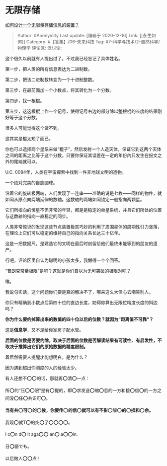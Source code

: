 # 无限存储
[如何设计一个无限量存储信息的装置？](https://www.zhihu.com/question/399842988/answer/1268553466)

> Author: #Anonymity
> Last update: [编辑于 2020-12-16]
> Link: [[永生如何]]
> Category: #【答集】/06-未来科技
> Tag: #7-科学与技术/2-自然科学/物理学
> 评论区:
> 泛讨论:

这个很久以前就有人提出过了。不过我已经忘记了具体姓名。

第一步，把人类的所有信息表达为二进制数。

第二步，把该二进制数转变为一个十进制整数。

第三步，在最前面加一个小数点，将其转化为一个分数。

第四步，找一根棍。

第五步，这这根棍上作一个记号，使得记号右边的部分除以整根棍的长度的结果刚好等于这个分数。

很多人可能觉得这个做不到。

这其实是棍太短了而已。

你也可以选择两个星系来做“棍子”，然后发射一个人造天体，保证它到这两个天体之间的距离之比等于这个分数。只要你保证其误差在一定的年份內只发生在报文之外的尾端就可以。

U.C. 0084年，人类在宇宙探索中找到一件非地球文明的造物。

一个绝对完美的自旋圆球。

沿着它的旋转极两端，人们发现了一连串——准确的说是七枚——同样的物件，就如同从原点向两端延伸的数轴。这数轴的两端如同锁定一般指向两颗星。

它们所指向的恒星不但非常的年轻，都是是稳定的单星系统，并且它们所处的位置与这数轴的指向一直稳定的同步。

人类非常惊讶的发现这些节点装置极其巧妙的利用了周围星体的周期性引力涨落，在理论上它们可以稳定的维持自己的指向关系长达三十亿年。

这是一把数据尺，是建造它的文明在最后时刻留给他们最终未能等到的朋友的遗产。

行吧，评论区里自认为聪明的小孩太多，我懒得一个个回答。

“普朗克常量极限”是吧？这就是你们自以为无可突破的极限对吧？

唉。

我说句实话，这个问题你们要是真的解决不了，哪来这么大信心去嘲笑别人。

你只有精确到小数点后第四十位的直边长度，妨碍你算出无限位精度长度的斜边吗？

**你为什么要约掉算出来的数值的四十位以后的位数？就因为“距离值不可靠”？**

这是**信息学**，又不是给你家房子配水管。

**后面的位数是否要约除，取决于后面的位数是否解读结果有可读性、有启发性，不取决于推算出它们的原始数据的精度限制。**

着居然需要人提醒才能想明白，是为什么？

因为遇到超出你测度的人的经验太少。

有人还想不⭕️⭕️的话，那就再⭕️清⭕️一点：

所⭕️的“压⭕️⭕️限”是有⭕️提的，即⭕️求发送⭕️缩⭕️息的一方和接⭕️信⭕️的一方之间没⭕️任⭕️共识可⭕️。

**当有共**⭕️**可**⭕️**的**⭕️**候，你要传**⭕️**的信**⭕️**就可以有不影**⭕️解⭕️**的**⭕️**损和**⭕️**余。**

我现⭕️就T⭕️的突⭕️了⭕️⭕️⭕️⭕️。

I c⭕️n d⭕️ it aga⭕️⭕️ an⭕️ a⭕️⭕️in.

日⭕️語でも。

以后做人⭕️⭕️点！
